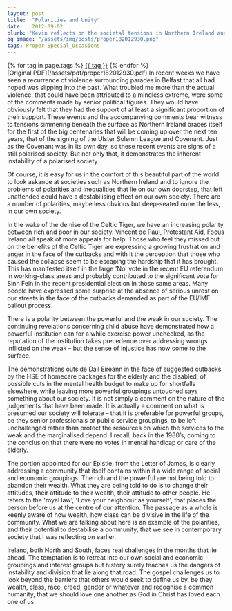 ```yaml
---
layout: post
title:  "Polarities and Unity"
date:   2012-09-02
blurb: "Kevin reflects on the societal tensions in Northern Ireland and the inherent instability of a polarised society. He discusses the growing divide between rich and poor following the Celtic Tiger's demise, and the challenges of power dynamics and inequality. The sermon draws from the Letter of James, urging a change in attitudes towards wealth and others, emphasizing the 'royal law' of loving one's neighbor as oneself."
og_image: "/assets/img/posts/proper182012930.png"
tags: Proper Special_Occasions
---    
```

<div class="tag-pills">
    {% for tag in page.tags %}
    <a href="{{ site.baseurl }}/tag/{{ tag | slugify }}" class="tag-pill">{{ tag }}</a>
    {% endfor %}
</div>
[Original PDF](/assets/pdf/proper182012930.pdf)
In recent weeks we have seen a recurrence of violence surrounding parades in Belfast that all had hoped was slipping into the past. What troubled me more than the actual violence, that could have been attributed to a mindless extreme, were some of the comments made by senior political figures. They would have obviously felt that they had the support of at least a significant proportion of their support. These events and the accompanying comments bear witness to tensions simmering beneath the surface as Northern Ireland braces itself for the first of the big centenaries that will be coming up over the next ten years, that of the signing of the Ulster Solemn League and Covenant. Just as the Covenant was in its own day, so these recent events are signs of a still polarised society. But not only that, it demonstrates the inherent instability of a polarised society.

Of course, it is easy for us in the comfort of this beautiful part of the world to look askance at societies such as Northern Ireland and to ignore the problems of polarities and inequalities that lie on our own doorstep, that left unattended could have a destabilising effect on our own society. There are a number of polarities, maybe less obvious but deep-seated none the less, in our own society.

In the wake of the demise of the Celtic Tiger, we have an increasing polarity between rich and poor in our society. Vincent de Paul, Protestant Aid, Focus Ireland all speak of more appeals for help. Those who feel they missed out on the benefits of the Celtic Tiger are expressing a growing frustration and anger in the face of the cutbacks and with it the perception that those who caused the collapse seem to be escaping the hardship that it has brought. This has manifested itself in the large 'No' vote in the recent EU referendum in working-class areas and probably contributed to the significant vote for Sinn Fein in the recent presidential election in those same areas. Many people have expressed some surprise at the absence of serious unrest on our streets in the face of the cutbacks demanded as part of the EU/IMF bailout process.

There is a polarity between the powerful and the weak in our society. The continuing revelations concerning child abuse have demonstrated how a powerful institution can for a while exercise power unchecked, as the reputation of the institution takes precedence over addressing wrongs inflicted on the weak – but the sense of injustice has now come to the surface.

The demonstrations outside Dail Eireann in the face of suggested cutbacks by the HSE of homecare packages for the elderly and the disabled, of possible cuts in the mental health budget to make up for shortfalls elsewhere, while leaving more powerful groupings untouched says something about our society. It is not simply a comment on the nature of the judgements that have been made. It is actually a comment on what is presumed our society will tolerate – that it is preferable for powerful groups, be they senior professionals or public service groupings, to be left unchallenged rather than protect the resources on which the services to the weak and the marginalised depend. I recall, back in the 1980’s, coming to the conclusion that there were no votes in mental handicap or care of the elderly.

The portion appointed for our Epistle, from the Letter of James, is clearly addressing a community that itself contains within it a wide range of social and economic groupings. The rich and the powerful are not being told to abandon their wealth. What they are being told to do is to change their attitudes, their attitude to their wealth, their attitude to other people. He refers to the 'royal law', 'Love your neighbour as yourself', that places the person before us at the centre of our attention. The passage as a whole is keenly aware of how wealth, how class can be divisive in the life of the community. What we are talking about here is an example of the polarities, and their potential to destabilise a community, that we see in contemporary society that I was reflecting on earlier.

Ireland, both North and South, faces real challenges in the months that lie ahead. The temptation is to retreat into our own social and economic groupings and interest groups but history surely teaches us the dangers of instability and division that lie along that road. The gospel challenges us to look beyond the barriers that others would seek to define us by, be they wealth, class, race, creed, gender or whatever and recognise a common humanity, that we should love one another as God in Christ has loved each one of us.

